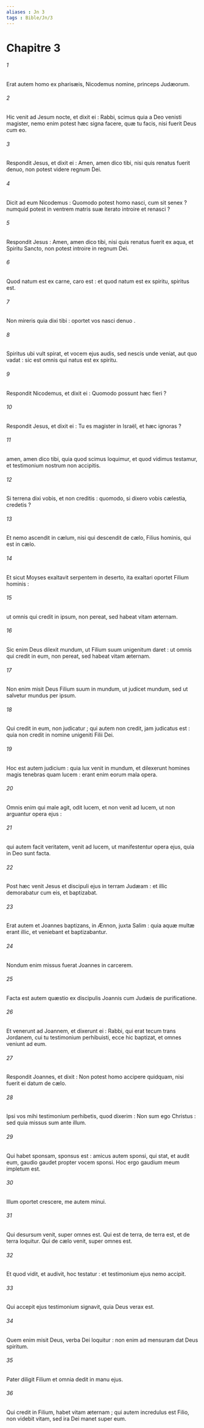 ```yaml
---
aliases : Jn 3
tags : Bible/Jn/3
---
```


# Chapitre 3

###### 1
Erat autem homo ex pharisæis, Nicodemus nomine, princeps Judæorum.
###### 2
Hic venit ad Jesum nocte, et dixit ei : Rabbi, scimus quia a Deo venisti magister, nemo enim potest hæc signa facere, quæ tu facis, nisi fuerit Deus cum eo.
###### 3
Respondit Jesus, et dixit ei : Amen, amen dico tibi, nisi quis renatus fuerit denuo, non potest videre regnum Dei.
###### 4
Dicit ad eum Nicodemus : Quomodo potest homo nasci, cum sit senex ? numquid potest in ventrem matris suæ iterato introire et renasci ?
###### 5
Respondit Jesus : Amen, amen dico tibi, nisi quis renatus fuerit ex aqua, et Spiritu Sancto, non potest introire in regnum Dei.
###### 6
Quod natum est ex carne, caro est : et quod natum est ex spiritu, spiritus est.
###### 7
Non mireris quia dixi tibi : oportet vos nasci denuo .
###### 8
Spiritus ubi vult spirat, et vocem ejus audis, sed nescis unde veniat, aut quo vadat : sic est omnis qui natus est ex spiritu.
###### 9
Respondit Nicodemus, et dixit ei : Quomodo possunt hæc fieri ?
###### 10
Respondit Jesus, et dixit ei : Tu es magister in Israël, et hæc ignoras ?
###### 11
amen, amen dico tibi, quia quod scimus loquimur, et quod vidimus testamur, et testimonium nostrum non accipitis.
###### 12
Si terrena dixi vobis, et non creditis : quomodo, si dixero vobis cælestia, credetis ?
###### 13
Et nemo ascendit in cælum, nisi qui descendit de cælo, Filius hominis, qui est in cælo.
###### 14
Et sicut Moyses exaltavit serpentem in deserto, ita exaltari oportet Filium hominis :
###### 15
ut omnis qui credit in ipsum, non pereat, sed habeat vitam æternam.
###### 16
Sic enim Deus dilexit mundum, ut Filium suum unigenitum daret : ut omnis qui credit in eum, non pereat, sed habeat vitam æternam.
###### 17
Non enim misit Deus Filium suum in mundum, ut judicet mundum, sed ut salvetur mundus per ipsum.
###### 18
Qui credit in eum, non judicatur ; qui autem non credit, jam judicatus est : quia non credit in nomine unigeniti Filii Dei.
###### 19
Hoc est autem judicium : quia lux venit in mundum, et dilexerunt homines magis tenebras quam lucem : erant enim eorum mala opera.
###### 20
Omnis enim qui male agit, odit lucem, et non venit ad lucem, ut non arguantur opera ejus :
###### 21
qui autem facit veritatem, venit ad lucem, ut manifestentur opera ejus, quia in Deo sunt facta.
###### 22
Post hæc venit Jesus et discipuli ejus in terram Judæam : et illic demorabatur cum eis, et baptizabat.
###### 23
Erat autem et Joannes baptizans, in Ænnon, juxta Salim : quia aquæ multæ erant illic, et veniebant et baptizabantur.
###### 24
Nondum enim missus fuerat Joannes in carcerem.
###### 25
Facta est autem quæstio ex discipulis Joannis cum Judæis de purificatione.
###### 26
Et venerunt ad Joannem, et dixerunt ei : Rabbi, qui erat tecum trans Jordanem, cui tu testimonium perhibuisti, ecce hic baptizat, et omnes veniunt ad eum.
###### 27
Respondit Joannes, et dixit : Non potest homo accipere quidquam, nisi fuerit ei datum de cælo.
###### 28
Ipsi vos mihi testimonium perhibetis, quod dixerim : Non sum ego Christus : sed quia missus sum ante illum.
###### 29
Qui habet sponsam, sponsus est : amicus autem sponsi, qui stat, et audit eum, gaudio gaudet propter vocem sponsi. Hoc ergo gaudium meum impletum est.
###### 30
Illum oportet crescere, me autem minui.
###### 31
Qui desursum venit, super omnes est. Qui est de terra, de terra est, et de terra loquitur. Qui de cælo venit, super omnes est.
###### 32
Et quod vidit, et audivit, hoc testatur : et testimonium ejus nemo accipit.
###### 33
Qui accepit ejus testimonium signavit, quia Deus verax est.
###### 34
Quem enim misit Deus, verba Dei loquitur : non enim ad mensuram dat Deus spiritum.
###### 35
Pater diligit Filium et omnia dedit in manu ejus.
###### 36
Qui credit in Filium, habet vitam æternam ; qui autem incredulus est Filio, non videbit vitam, sed ira Dei manet super eum.
